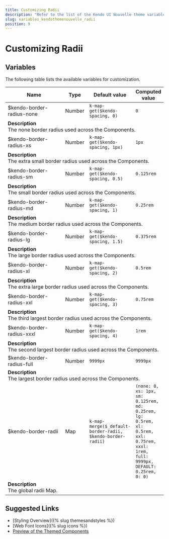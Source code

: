 ```yaml
---
title: Customizing Radii
description: "Refer to the list of the Kendo UI Nouvelle theme variables available for customization."
slug: variables_kendothemenouvelle_radii
position: 9
---
```


# Customizing Radii

## Variables

The following table lists the available variables for customization.

<table class="theme-variables">
    <colgroup>
    <col style="width: 200px; white-space:nowrap;" />
    <col />
    <col />
    <col />
</colgroup>
<thead>
    <tr>
        <th>Name</th>
        <th>Type</th>
        <th>Default value</th>
        <th>Computed value</th>
    </tr>
</thead>
<tbody>
        <tr>
    <td>$kendo-border-radius-none</td>
    <td>Number</td>
    <td><code>k-map-get($kendo-spacing, 0)</code></td>
    <td><code>0</code></td>
</tr>
<tr>
    <td colspan="4" class="theme-variables-description-container"><div><b>Description</b><div class="theme-variables-description">The none border radius used across the Components.</div></div>
    </td>
</tr>
<tr>
    <td>$kendo-border-radius-xs</td>
    <td>Number</td>
    <td><code>k-map-get($kendo-spacing, 1px)</code></td>
    <td><code>1px</code></td>
</tr>
<tr>
    <td colspan="4" class="theme-variables-description-container"><div><b>Description</b><div class="theme-variables-description">The extra small border radius used across the Components.</div></div>
    </td>
</tr>
<tr>
    <td>$kendo-border-radius-sm</td>
    <td>Number</td>
    <td><code>k-map-get($kendo-spacing, 0.5)</code></td>
    <td><code>0.125rem</code></td>
</tr>
<tr>
    <td colspan="4" class="theme-variables-description-container"><div><b>Description</b><div class="theme-variables-description">The small border radius used across the Components.</div></div>
    </td>
</tr>
<tr>
    <td>$kendo-border-radius-md</td>
    <td>Number</td>
    <td><code>k-map-get($kendo-spacing, 1)</code></td>
    <td><code>0.25rem</code></td>
</tr>
<tr>
    <td colspan="4" class="theme-variables-description-container"><div><b>Description</b><div class="theme-variables-description">The medium border radius used across the Components.</div></div>
    </td>
</tr>
<tr>
    <td>$kendo-border-radius-lg</td>
    <td>Number</td>
    <td><code>k-map-get($kendo-spacing, 1.5)</code></td>
    <td><code>0.375rem</code></td>
</tr>
<tr>
    <td colspan="4" class="theme-variables-description-container"><div><b>Description</b><div class="theme-variables-description">The large border radius used across the Components.</div></div>
    </td>
</tr>
<tr>
    <td>$kendo-border-radius-xl</td>
    <td>Number</td>
    <td><code>k-map-get($kendo-spacing, 2)</code></td>
    <td><code>0.5rem</code></td>
</tr>
<tr>
    <td colspan="4" class="theme-variables-description-container"><div><b>Description</b><div class="theme-variables-description">The extra large border radius used across the Components.</div></div>
    </td>
</tr>
<tr>
    <td>$kendo-border-radius-xxl</td>
    <td>Number</td>
    <td><code>k-map-get($kendo-spacing, 3)</code></td>
    <td><code>0.75rem</code></td>
</tr>
<tr>
    <td colspan="4" class="theme-variables-description-container"><div><b>Description</b><div class="theme-variables-description">The third largest border radius used across the Components.</div></div>
    </td>
</tr>
<tr>
    <td>$kendo-border-radius-xxxl</td>
    <td>Number</td>
    <td><code>k-map-get($kendo-spacing, 4)</code></td>
    <td><code>1rem</code></td>
</tr>
<tr>
    <td colspan="4" class="theme-variables-description-container"><div><b>Description</b><div class="theme-variables-description">The second largest border radius used across the Components.</div></div>
    </td>
</tr>
<tr>
    <td>$kendo-border-radius-full</td>
    <td>Number</td>
    <td><code>9999px</code></td>
    <td><code>9999px</code></td>
</tr>
<tr>
    <td colspan="4" class="theme-variables-description-container"><div><b>Description</b><div class="theme-variables-description">The largest border radius used across the Components.</div></div>
    </td>
</tr>
<tr>
    <td>$kendo-border-radii</td>
    <td>Map</td>
    <td><code>k-map-merge($_default-border-radii, $kendo-border-radii)</code></td>
    <td><code>(none: 0, xs: 1px, sm: 0.125rem, md: 0.25rem, lg: 0.5rem, xl: 0.5rem, xxl: 0.75rem, xxxl: 1rem, full: 9999px, DEFAULT: 0.25rem, 0: 0)</code></td>
</tr>
<tr>
    <td colspan="4" class="theme-variables-description-container"><div><b>Description</b><div class="theme-variables-description">The global radii Map.</div></div>
    </td>
</tr>
</tbody>
</table>

## Suggested Links

* [Styling Overview]({% slug themesandstyles %})
* [Web Font Icons]({% slug icons %})
* [Preview of the Themed Components](../)

